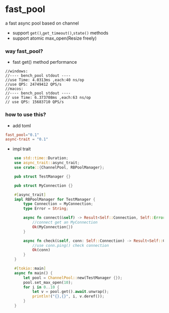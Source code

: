 # fast_pool
a fast async pool based on channel
* support `get()`,`get_timeout()`,`state()` methods
* support atomic max_open(Resize freely)

### way fast_pool?

* fast get() method performance
```log
//windows:
//---- bench_pool stdout ----
//use Time: 4.0313ms ,each:40 ns/op
//use QPS: 24749412 QPS/s
//macos:
//---- bench_pool stdout ----
// use Time: 6.373708ms ,each:63 ns/op
// use QPS: 15683710 QPS/s
```


### how to use this?

* add toml
```toml
fast_pool="0.1"
async-trait = "0.1"
```
* impl trait
```rust
    use std::time::Duration;
    use async_trait::async_trait;
    use crate::{ChannelPool, RBPoolManager};

    pub struct TestManager {}

    pub struct MyConnection {}

    #[async_trait]
    impl RBPoolManager for TestManager {
        type Connection = MyConnection;
        type Error = String;

        async fn connect(&self) -> Result<Self::Connection, Self::Error> {
            //connect get an MyConnection
            Ok(MyConnection{})
        }

        async fn check(&self, conn: Self::Connection) -> Result<Self::Connection, Self::Error> {
            //use conn.ping() check connection
            Ok(conn)
        }
    }

    #[tokio::main]
    async fn main() {
        let pool = ChannelPool::new(TestManager {});
        pool.set_max_open(10);
        for i in 0..10 {
            let v = pool.get().await.unwrap();
            println!("{},{}", i, v.deref());
        }
    }

```